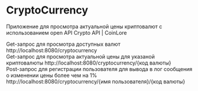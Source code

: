 # CryptoCurrency

Приложение для просмотра актуальной цены криптовалют с использованием open API Crypto API | CoinLore

Get-запрос для просмотра доступных валют http://localhost:8080/cryptocurrency  
Get-запрос для просмотра актуальной цены для указаной криптовалюты http://localhost:8080/cryptocurrency/{код валюты}  
Post-запрос для регистрации пользователя для вывода в лог сообщения о изменении цены более чем на 1% http://localhost:8080/cryptocurrency/{имя пользователя}/{код валюты}  
